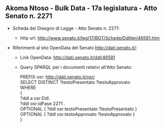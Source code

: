 ## Akoma Ntoso - Bulk Data - 17a legislatura - Atto Senato n. 2271 ##

* Scheda del Disegno di Legge - Atto Senato n. 2271:
	* http url: http://www.senato.it/leg/17/BGT/Schede/Ddliter/46581.htm

* Riferimenti al sito OpenData del Senato http://dati.senato.it/:
	* Link OpenData: http://dati.senato.it/ddl/46581
	* Query SPARQL per i documenti relativi all'Atto Senato:

        PREFIX osr: <http://dati.senato.it/osr/>  
		SELECT DISTINCT ?testoPresentato ?testoApprovato  
		WHERE  
		{  
		    ?ddl a osr:Ddl.  
		    ?ddl osr:idFase 2271 .  
		    OPTIONAL { ?ddl osr:testoPresentato ?testoPresentato }  
		    OPTIONAL { ?ddl osr:testoApprovato ?testoApprovato }  
		}
		